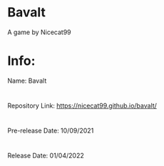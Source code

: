 # Bavalt
A game by Nicecat99

# Info:
Name: Bavalt
#
Repository Link: https://nicecat99.github.io/bavalt/
#
Pre-release Date: 10/09/2021
#
Release Date: 01/04/2022
